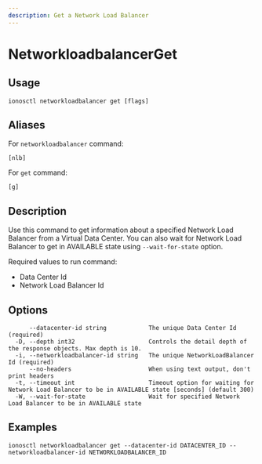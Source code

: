 ```yaml
---
description: Get a Network Load Balancer
---
```


# NetworkloadbalancerGet

## Usage

```text
ionosctl networkloadbalancer get [flags]
```

## Aliases

For `networkloadbalancer` command:

```text
[nlb]
```

For `get` command:

```text
[g]
```

## Description

Use this command to get information about a specified Network Load Balancer from a Virtual Data Center. You can also wait for Network Load Balancer to get in AVAILABLE state using `--wait-for-state` option.

Required values to run command:

* Data Center Id
* Network Load Balancer Id

## Options

```text
      --datacenter-id string            The unique Data Center Id (required)
  -D, --depth int32                     Controls the detail depth of the response objects. Max depth is 10.
  -i, --networkloadbalancer-id string   The unique NetworkLoadBalancer Id (required)
      --no-headers                      When using text output, don't print headers
  -t, --timeout int                     Timeout option for waiting for Network Load Balancer to be in AVAILABLE state [seconds] (default 300)
  -W, --wait-for-state                  Wait for specified Network Load Balancer to be in AVAILABLE state
```

## Examples

```text
ionosctl networkloadbalancer get --datacenter-id DATACENTER_ID --networkloadbalancer-id NETWORKLOADBALANCER_ID
```

